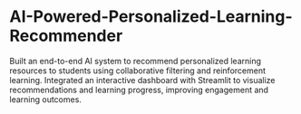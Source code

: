 # AI-Powered-Personalized-Learning-Recommender
Built an end-to-end AI system to recommend personalized learning resources to students using collaborative filtering and reinforcement learning. Integrated an interactive dashboard with Streamlit to visualize recommendations and learning progress, improving engagement and learning outcomes.
